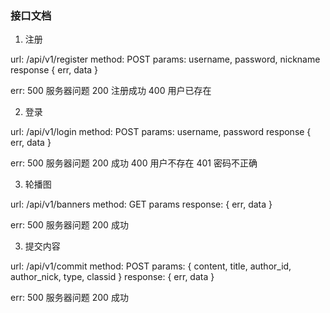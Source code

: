 
###   接口文档

1. 注册

url: /api/v1/register
method: POST
params: username, password, nickname
response {
    err, data
}

err: 
    500 服务器问题
    200 注册成功
    400 用户已存在

2. 登录

url: /api/v1/login
method: POST
params: username, password
response {
    err, data
}

err: 
    500 服务器问题
    200 成功
    400 用户不存在
    401 密码不正确

3. 轮播图

url: /api/v1/banners
method: GET
params
response: {
    err, data
}

err:
    500 服务器问题
    200 成功


3. 提交内容

url: /api/v1/commit
method: POST
params: {
    content, 
    title, 
    author_id, 
    author_nick, 
    type, 
    classid
}
response: {
    err, data
}

err:
    500 服务器问题
    200 成功

